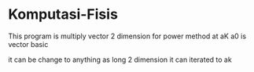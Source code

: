 # Komputasi-Fisis

This program is multiply vector 2 dimension for power method at aK 
a0 is vector basic 

it can be change to anything as long 2 dimension
it can iterated to ak
